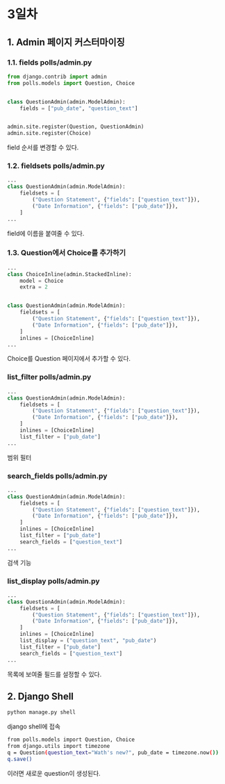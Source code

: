 # 3일차

## 1. Admin 페이지 커스터마이징

### 1.1. fields polls/admin.py

```python
from django.contrib import admin
from polls.models import Question, Choice


class QuestionAdmin(admin.ModelAdmin):
    fields = ["pub_date", "question_text"]


admin.site.register(Question, QuestionAdmin)
admin.site.register(Choice)
```

field 순서를 변경할 수 있다.

### 1.2. fieldsets polls/admin.py

```python
...
class QuestionAdmin(admin.ModelAdmin):
    fieldsets = [
        ("Question Statement", {"fields": ["question_text"]}),
        ("Date Information", {"fields": ["pub_date"]}),
    ]
...
```

field에 이름을 붙여줄 수 있다.

### 1.3. Question에서 Choice를 추가하기

```python
...
class ChoiceInline(admin.StackedInline):
    model = Choice
    extra = 2


class QuestionAdmin(admin.ModelAdmin):
    fieldsets = [
        ("Question Statement", {"fields": ["question_text"]}),
        ("Date Information", {"fields": ["pub_date"]}),
    ]
    inlines = [ChoiceInline]
...
```

Choice를 Question 페이지에서 추가할 수 있다.

### list_filter polls/admin.py

```python
...
class QuestionAdmin(admin.ModelAdmin):
    fieldsets = [
        ("Question Statement", {"fields": ["question_text"]}),
        ("Date Information", {"fields": ["pub_date"]}),
    ]
    inlines = [ChoiceInline]
    list_filter = ["pub_date"]
...
```

범위 필터

### search_fields polls/admin.py

```python
...
class QuestionAdmin(admin.ModelAdmin):
    fieldsets = [
        ("Question Statement", {"fields": ["question_text"]}),
        ("Date Information", {"fields": ["pub_date"]}),
    ]
    inlines = [ChoiceInline]
    list_filter = ["pub_date"]
    search_fields = ["question_text"]
...
```

검색 기능

### list_display polls/admin.py

```python
...
class QuestionAdmin(admin.ModelAdmin):
    fieldsets = [
        ("Question Statement", {"fields": ["question_text"]}),
        ("Date Information", {"fields": ["pub_date"]}),
    ]
    inlines = [ChoiceInline]
    list_display = ("question_text", "pub_date")
    list_filter = ["pub_date"]
    search_fields = ["question_text"]
...
```

목록에 보여줄 필드를 설정할 수 있다.

## 2. Django Shell

```bash
python manage.py shell
```

django shell에 접속

```bash
from polls.models import Question, Choice
from django.utils import timezone
q = Question(question_text="Wath's new?", pub_date = timezone.now())
q.save()
```

이러면 새로운 question이 생성된다.